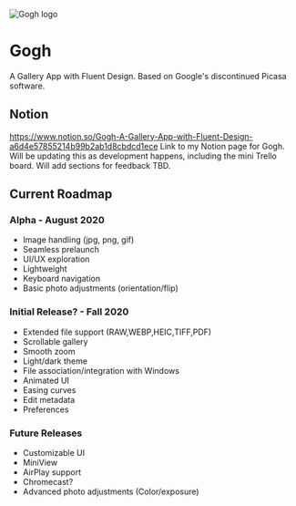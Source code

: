 ![Gogh logo](https://github.com/stevenya97/Gogh/blob/alpha/Gogh-alpha/Assets/StoreLogo.scale-400.png)


# Gogh
A Gallery App with Fluent Design. Based on Google's discontinued Picasa software.

## Notion
https://www.notion.so/Gogh-A-Gallery-App-with-Fluent-Design-a6d4e57855214b99b2ab1d8cbdcd1ece
Link to my Notion page for Gogh. Will be updating this as development happens, including the mini Trello board. Will add sections for feedback TBD.

## Current Roadmap 
### Alpha - August 2020 
- Image handling (jpg, png, gif) 
- Seamless prelaunch
- UI/UX exploration
- Lightweight 
- Keyboard navigation 
- Basic photo adjustments (orientation/flip) 

### Initial Release? - Fall 2020 
- Extended file support (RAW,WEBP,HEIC,TIFF,PDF)
- Scrollable gallery 
- Smooth zoom 
- Light/dark theme
- File association/integration with Windows
- Animated UI 
- Easing curves 
- Edit metadata
- Preferences

### Future Releases
- Customizable UI
- MiniView
- AirPlay support
- Chromecast?
- Advanced photo adjustments (Color/exposure)

